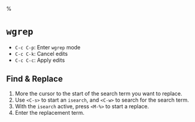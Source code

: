 %

# `wgrep`

* `C-c C-p`: Enter `wgrep` mode
* `C-c C-k`: Cancel edits
* `C-c C-c`: Apply edits

## Find & Replace

1. More the cursor to the start of the search term you want to replace.
2. Use `<C-s>` to start an `isearch`, and `<C-w>` to search for the search term.
3. With the `isearch` active, press `<M-%>` to start a replace.
4. Enter the replacement term.
